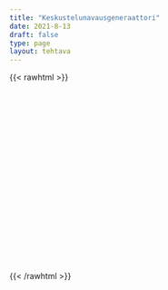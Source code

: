 ```yaml
---
title: "Keskustelunavausgeneraattori"
date: 2021-8-13
draft: false
type: page
layout: tehtava
---
```


{{< rawhtml >}}
<div id="cardArea"></div>
<div id="buttonArea" class="grid grid-cols-1"></div>

<script>
$(document).ready(function() {

  var currentQuestion = 0;
  var qbank = [
["What's your favorite movie and why do you like it?"],
["If you could travel anywhere in the world, where would you go?"],
["What is your dream job and why?"],
["Do you prefer reading books or watching movies? Why?"],
["What is your favorite season and what do you like to do during that time?"],
["If you could have any superpower, what would it be?"],
["What is your favorite hobby and how did you get into it?"],
["Who is someone you look up to and why?"],
["What is the best vacation you’ve ever had?"],
["Do you prefer cats or dogs? Why?"],
["What’s your favorite food and how often do you eat it?"],
["If you could meet any historical figure, who would it be and why?"],
["What’s your favorite holiday and how do you celebrate it?"],
["If you could live in any time period, which one would you choose?"],
["Do you prefer the city or the countryside? Why?"],
["What’s the best gift you’ve ever received?"],
["What’s something you’ve always wanted to learn?"],
["Do you have any hidden talents? What are they?"],
["What’s your favorite way to relax after a long day?"],
["If you could be any animal, which one would you be and why?"],
["What’s the most interesting place you’ve visited?"],
["What’s your favorite song or music genre?"],
["If you could change one thing about the world, what would it be?"],
["What’s your favorite thing to do on the weekend?"],
["If you had a time machine, would you go to the past or the future?"],
["What’s the most memorable book you’ve read?"],
["What’s your favorite childhood memory?"],
["Do you enjoy playing video games? Which ones?"],
["If you could have dinner with anyone, dead or alive, who would it be?"],
["What’s your favorite way to spend a rainy day?"],
["Do you prefer sweet or savory snacks?"],
["What’s the most unusual food you’ve ever tried?"],
["What’s your favorite type of weather?"],
["Do you like surprises? Why or why not?"],
["What’s something that always makes you laugh?"],
["What’s the best advice you’ve ever received?"],
["Do you like to plan things out or be spontaneous?"],
["What’s a skill you’d like to develop?"],
["What’s your favorite family tradition?"],
["If you won the lottery, what would you do with the money?"],
["What is the most adventurous thing you’ve ever done?"],
["Do you prefer mornings or evenings? Why?"],
["What’s your favorite way to stay active?"],
["If you could learn any language, which one would you choose and why?"],
["What’s your favorite way to celebrate your birthday?"],
["Do you have a favorite quote or saying? What is it?"],
["What’s something you’re really proud of?"],
["If you could instantly become an expert in something, what would it be?"],
["What’s your favorite TV show or series?"],
["Do you prefer the beach or the mountains?"],
["What’s your favorite thing about your hometown?"],
["If you could create a new holiday, what would it be and how would people celebrate it?"],
["What’s your favorite thing to do with your friends?"],
["What’s the best concert you’ve ever been to?"],
["Do you prefer to cook at home or eat out?"],
["What’s your favorite sport to watch or play?"],
["If you could have any job for a day, what would it be?"],
["What’s something that you find really interesting or fascinating?"],
["Do you like to make plans in advance or do things last minute?"],
["What’s your favorite app or website?"],
["What’s the coolest gadget or piece of technology you own?"],
["If you could redesign your school, what changes would you make?"],
["What’s your favorite type of art or creative activity?"],
["Do you prefer summer or winter activities?"],
["What’s the most important lesson you’ve learned so far?"],
["What’s your favorite thing to do when you have free time?"],
["If you could swap lives with someone for a week, who would it be?"],
["What’s the best book you’ve ever read?"],
["Do you like to plan for the future or live in the moment?"],
["What’s your favorite type of clothing or fashion style?"],
["If you could only eat one type of food for a month, what would it be?"],
["What’s your favorite way to spend time outdoors?"],
["Do you enjoy puzzles or brain games?"],
["What’s your favorite thing to do on a rainy day?"],
["If you could have a conversation with any fictional character, who would it be?"],
["What’s the best thing about being a student?"],
["Do you like to listen to music while you work or study?"],
["What’s your favorite holiday tradition?"],
["What’s something you’re curious about and would like to learn more about?"],
["Do you prefer working in a team or alone?"],
["What’s your favorite ice cream flavor?"],
["If you could live in any fictional world, which one would you choose?"],
["What’s your favorite memory from elementary school?"],
["Do you prefer board games or card games?"],
["What’s the best piece of advice you’ve ever given to someone else?"],
["What’s your favorite type of movie: comedy, drama, action, or horror?"],
["Do you have any phobias or things that scare you?"],
["What’s your favorite type of weather and why?"],
["Do you like to follow trends or set your own style?"],
["What’s your favorite type of exercise or workout?"],
["If you could host a talk show, who would be your first guest?"],
["What’s your favorite holiday destination?"],
["Do you prefer writing by hand or typing on a computer?"],
["What’s your favorite way to stay healthy?"],
["Do you have any unusual collections or hobbies?"],
["What’s your favorite thing about weekends?"],
["What’s the most important quality in a friend?"],
["What’s your favorite way to unwind and relax?"],
["What’s your favorite kind of dessert?"],
["If you could change one thing about your school, what would it be?"],
["What’s your favorite subject in school and why?"],
["Do you prefer to stay up late or wake up early?"],
["What’s your favorite game to play?"],
["If you could be any fictional character for a day, who would you be?"],
["What’s something you’re passionate about?"],
["Do you prefer spending time indoors or outdoors?"],
["What’s your favorite animal and why?"],
["If you could invent something, what would it be?"],
["What’s the most important thing you’ve learned from a teacher?"],
["Do you prefer tea or coffee?"],
["What’s your favorite type of clothing to wear?"],
["If you could go on a road trip with anyone, who would it be?"],
["What’s your favorite thing to do during the holidays?"],
["Do you enjoy doing crafts or DIY projects?"],
["What’s your favorite type of music to dance to?"],
["If you could have any animal as a pet, what would it be?"],
["What’s your favorite way to stay in touch with friends?"],
["Do you prefer shopping online or in-store?"],
["What’s something you’d like to try but haven’t yet?"],
["If you could change one thing about yourself, what would it be?"],
["What’s your favorite outdoor activity?"],
["Do you like to watch the news? Why or why not?"],
["What’s your favorite childhood book?"],
["If you could make a movie, what would it be about?"],
["What’s your favorite type of fruit?"],
["Do you prefer winter or summer holidays?"],
["What’s the best meal you’ve ever had?"],
["Do you like to follow a routine or mix things up?"],
["What’s your favorite thing to do at the beach?"],
["If you could visit any planet, which one would you choose?"],
["What’s your favorite app on your phone?"],
["Do you enjoy cooking or baking?"],
["What’s something you’re really good at?"],
["If you could speak to your future self, what would you ask?"],
["What’s your favorite way to spend a day off?"],
["Do you prefer watching movies at home or in the theater?"],
["What’s your favorite thing about your best friend?"],
["If you could create your own business, what would it be?"],
["What’s the most challenging thing you’ve ever done?"],
["Do you like trying new foods?"],
["What’s your favorite way to stay fit?"],
["If you could go back in time, what advice would you give to your younger self?"],
["What’s your favorite snack?"],
["Do you enjoy playing sports? Which ones?"],
["What’s your favorite type of flower?"],
["If you could design your perfect home, what would it look like?"],
["What’s the best compliment you’ve ever received?"],
["Do you like to watch documentaries? Why or why not?"],
["What’s your favorite type of weather and why?"],
["If you could meet any celebrity, who would it be?"],
["What’s your favorite way to express yourself creatively?"],
["Do you prefer books or e-books?"],
["What’s your favorite way to celebrate special occasions?"],
["If you could change one thing about your community, what would it be?"],
["What’s your favorite season and why?"],
["Do you enjoy visiting museums or galleries?"],
["What’s your favorite thing about nature?"],
["If you could have any job in the world, what would it be?"],
["What’s your favorite type of movie plot or genre?"],
["Do you prefer big cities or small towns?"],
["What’s your favorite thing to do on a lazy day?"],
["If you could write a book, what would it be about?"],
["What’s your favorite type of pie?"],
["Do you enjoy listening to podcasts? What are your favorites?"],
["What’s your favorite family recipe?"],
["If you could visit any fictional place, where would you go?"],
["What’s the most beautiful place you’ve ever seen?"],
["Do you prefer taking photos or videos?"],
["What’s your favorite way to learn something new?"],
["If you could make one wish, what would it be?"],
["What’s your favorite way to spend a Saturday night?"],
["Do you like participating in school clubs or activities?"],
["What’s your favorite board game?"],
["If you could be any age for a week, what age would you choose?"],
["What’s your favorite thing about your culture?"],
["Do you prefer writing stories or essays?"],
["What’s your favorite candy or sweet treat?"],
["If you could decorate your room any way you wanted, what would it look like?"],
["What’s your favorite thing about weekends?"],
["Do you like to volunteer or help others? How do you do it?"],
["What’s the most interesting fact you know?"],
["Do you prefer sunny or rainy days?"],
["What’s the best project you’ve worked on at school?"],
["What’s your favorite type of cake?"],
["Do you enjoy gardening?"],
["What’s the most surprising thing that’s ever happened to you?"],
["If you could be a character in any book, who would you be?"],
["What’s your favorite kind of breakfast?"],
["Do you prefer watching sports or playing them?"],
["What’s your favorite time of day?"],
["If you could have any fictional creature as a pet, what would it be?"],
["What’s the best prank you’ve ever played on someone?"],
["Do you like to plan out your week or go with the flow?"],
["What’s your favorite thing to do at a park?"],
["If you could visit any country, which one would it be?"],
["What’s your favorite kind of sandwich?"],
["Do you prefer the sunrise or the sunset?"],
["What’s the most creative thing you’ve ever done?"],
["If you could be famous for one thing, what would it be?"],
["What’s your favorite type of ice cream topping?"],
["Do you like to sing in the shower?"],
["What’s the best advice you’ve ever given?"],
["What’s your favorite way to spend a Sunday afternoon?"],
["If you could create a new sport, what would it be like?"],
["What’s your favorite thing about your school?"],
["Do you like to wear accessories? What kinds?"],
["What’s your favorite thing to do with your family?"],
["If you could be any mythical creature, which one would you choose?"],
["What’s your favorite way to celebrate an achievement?"],
["Do you prefer digital or analog clocks?"],
["What’s the best thing you’ve ever built or created?"],
["If you could live in any country, which one would you choose?"],
["What’s your favorite type of cheese?"],
["Do you enjoy solving riddles or puzzles?"],
["What’s your favorite type of juice?"],
["If you could attend any event in history, which one would you choose?"],
["What’s your favorite type of salad?"],
["Do you prefer gold or silver jewelry?"],
["What’s the funniest thing that’s ever happened to you?"],
["If you could have any job in the world, what would it be?"],
["What’s your favorite type of soup?"],
["Do you like to dance? What’s your favorite style?"],
["What’s your favorite kind of cookie?"],
["If you could redesign the school uniform, what would it look like?"],
["What’s your favorite way to cool down on a hot day?"],
["Do you like to play card games? Which ones?"],
["What’s the best thing about your favorite season?"],
["If you could be a professional athlete, what sport would you play?"],
["What’s your favorite pizza topping?"],
["Do you enjoy playing musical instruments? Which ones?"],
["What’s your favorite thing to do at a fair or amusement park?"],
["If you could create a new flavor of ice cream, what would it be?"],
["What’s your favorite way to spend time with your grandparents?"],
["Do you prefer hot or cold drinks?"],
["What’s the most difficult thing you’ve ever learned to do?"],
["If you could have a conversation with your future self, what would you ask?"],
["What’s your favorite type of pasta?"],
["Do you like to follow fashion trends or set your own style?"],
["What’s your favorite thing about nature?"],
["If you could learn to do anything, what would it be?"],
["What’s your favorite type of muffin?"],
["Do you prefer staying in hotels or camping?"],
["What’s the most interesting dream you’ve ever had?"],
["If you could change one thing about your daily routine, what would it be?"],
["What’s your favorite way to stay motivated?"],
["Do you prefer spicy or mild food?"],
["What’s your favorite type of candy?"],
["If you could have any job in the future, what would it be?"],
["What’s your favorite way to spend a long weekend?"],
["Do you like to watch movies more than once?"],
["What’s your favorite thing about school breaks?"],
["If you could have any piece of technology, what would it be?"],
["What’s your favorite way to help others?"],
["Do you prefer classical music or modern music?"],
["What’s your favorite type of tree?"],
["If you could live in any era, which one would you choose?"],
["What’s your favorite kind of sushi?"],
["Do you enjoy doing puzzles?"],
["What’s the best gift you’ve ever given someone?"],
["If you could change one thing about your home, what would it be?"],
["What’s your favorite type of sandwich?"],
["Do you like to keep a journal or diary?"],
["What’s the best book you’ve read recently?"],
["If you could meet any historical figure, who would it be?"],
["What’s your favorite thing to do on a rainy day?"],
["Do you prefer salty or sweet snacks?"],
["What’s the most exciting thing you’ve ever done?"],
["If you could speak any language fluently, which one would you choose?"],
["What’s your favorite type of breakfast cereal?"],
["Do you enjoy drawing or painting?"],
["What’s the best advice you’ve ever received?"],
["If you could live anywhere, where would it be?"],
["What’s your favorite kind of candy bar?"],
["Do you like to go to the movies or watch at home?"],
["What’s your favorite way to spend a holiday?"],
["If you could play any instrument, what would it be?"],
["What’s your favorite type of cookie?"],
["Do you prefer reading fiction or non-fiction?"],
["What’s the most beautiful place you’ve ever visited?"],
["If you could invent something, what would it be?"],
["What’s your favorite type of flower?"],
["Do you enjoy baking?"],
["What’s your favorite thing to do with your friends?"],
["If you could change one thing about the world, what would it be?"],
["What’s your favorite type of sandwich filling?"],
["Do you prefer action movies or comedies?"],
["What’s the most challenging part of your day?"],
["If you could learn any skill instantly, what would it be?"],
["What’s your favorite kind of pie?"],
["Do you like to go for walks or runs?"],
["What’s your favorite way to relax?"],
["If you could have a superpower, what would it be?"],
["What’s your favorite type of cake?"],
["Do you prefer cats or dogs?"],
["What’s the most interesting thing you’ve ever learned?"],
["If you could meet any fictional character, who would it be?"],
["What’s your favorite type of pizza?"],
["Do you enjoy cooking?"],
["What’s the best part of your day?"],
["If you could visit any place in the world, where would it be?"],
["What’s your favorite holiday and why?"],
["Do you prefer texting or talking on the phone?"],
["What’s the best way to spend a snow day?"],
["If you could learn a new skill overnight, what would it be?"],
["What’s your favorite type of vacation?"],
["Do you enjoy attending live events, like concerts or sports games?"],
["What’s your favorite way to get around: bike, car, bus, train, or walking?"],
["If you could have any job for a week, what would it be?"],
["What’s the most beautiful building you’ve ever seen?"],
["Do you like to follow a strict schedule or be more flexible?"],
["What’s your favorite thing to do in your free time?"],
["If you could visit any city in the world, which one would you choose?"],
["What’s your favorite childhood cartoon?"],
["Do you prefer mornings or nights?"],
["What’s your favorite kind of fruit juice?"],
["If you could change your name, what would you choose?"],
["What’s your favorite kind of bread?"],
["Do you enjoy photography?"],
["What’s the most interesting museum you’ve visited?"],
["If you could be any age forever, what age would you choose?"],
["What’s your favorite board game?"],
["Do you prefer shopping for clothes or electronics?"],
["What’s your favorite memory with your friends?"],
["If you could visit any fictional place, where would you go?"],
["What’s your favorite type of soup?"],
["Do you enjoy watching the stars at night?"],
["What’s the most interesting documentary you’ve seen?"],
["If you could have any job, what would it be?"],
["What’s your favorite thing to do at a fair or festival?"],
["Do you prefer sunny or rainy days?"],
["What’s your favorite kind of pizza topping?"],
["If you could live in any book’s world, which one would you choose?"],
["What’s your favorite thing to do on a rainy day?"],
["Do you like to play video games?"],
["What’s your favorite type of pasta?"],
["If you could instantly learn any language, which one would it be?"],
["What’s your favorite outdoor activity?"],
["Do you prefer cats or dogs?"],
["What’s the best gift you’ve ever received?"],
["If you could travel back in time, which era would you visit?"],
["What’s your favorite type of ice cream?"],
["Do you like to watch documentaries?"],
["What’s your favorite way to relax?"],
["If you could meet any celebrity, who would it be?"],
["What’s your favorite way to spend a weekend?"],
["Do you enjoy cooking or baking more?"],
["What’s your favorite sport to watch?"],
["If you could live in any city, which one would it be?"],
["What’s your favorite type of music?"],
["Do you prefer spending time indoors or outdoors?"],
["What’s the best vacation you’ve ever had?"],
["If you could be any animal, which one would you choose?"],
["What’s your favorite thing to do with your family?"],
["Do you like to go hiking?"],
["What’s your favorite kind of candy?"],
["If you could learn any instrument, which one would it be?"],
["What’s your favorite way to exercise?"],
["Do you enjoy reading?"],
["What’s the most beautiful place you’ve visited?"],
["If you could change one thing about the world, what would it be?"],
["What’s your favorite holiday tradition?"],
["Do you like to plan things out or be spontaneous?"],
["What’s your favorite childhood memory?"],
["If you could be a character in any movie, who would you be?"],
["What’s your favorite type of weather?"],
["Do you prefer hot or cold beverages?"],
["What’s the most fun project you’ve worked on at school?"],
["If you could visit any country, which one would you choose?"],
["What’s your favorite type of food?"],
["Do you enjoy swimming?"],
["What’s the best movie you’ve seen recently?"],
["If you could have any superpower, what would it be?"],
["What’s your favorite way to spend a day off?"],
["Do you like to play sports?"],
["What’s your favorite dessert?"],
["If you could live anywhere in the world, where would it be?"],
["What’s your favorite holiday?"],
["Do you enjoy drawing or painting?"],
["What’s the best book you’ve read recently?"],
["If you could meet any historical figure, who would it be?"],
["What’s your favorite way to spend time with friends?"],
["Do you prefer listening to music or watching TV?"],
["What’s the most exciting thing you’ve done this year?"],
["If you could be famous for one thing, what would it be?"],
["What’s your favorite way to stay active?"],
["Do you enjoy going to museums?"],
["What’s your favorite type of fruit?"],
["If you could travel anywhere, where would you go?"],
["What’s your favorite snack?"],
["Do you like to spend time in nature?"],
["What’s the best advice you’ve ever received?"],
["If you could have any job, what would it be?"],
["What’s your favorite type of flower?"],
["Do you prefer morning or evening?"],
["What’s the most interesting thing you’ve learned in school?"],
["If you could visit any planet, which one would you choose?"],
["What’s your favorite type of cereal?"],
["Do you enjoy cooking?"],
["What’s the most beautiful place you’ve ever seen?"],
["If you could change one thing about your school, what would it be?"],
["What’s your favorite thing to do on the weekends?"],
["Do you like to listen to podcasts?"],
["What’s your favorite way to relax after a long day?"],
["If you could be any character in a book, who would you be?"],
["What’s your favorite type of movie?"],
["Do you prefer cats or dogs?"],
["What’s the best meal you’ve ever had?"],
["If you could learn any language, which one would it be?"],
["What’s your favorite type of clothing?"],
["Do you enjoy playing video games?"],
["What’s your favorite way to stay active?"],
["If you could visit any historical site, which one would you choose?"],
["What’s your favorite type of ice cream?"],
["Do you like to watch sports?"],
["What’s your favorite way to spend a rainy day?"],
["If you could have any job for a day, what would it be?"],
["What’s your favorite type of music?"],
["Do you prefer summer or winter?"],
["What’s the most interesting place you’ve visited?"],
["If you could meet any celebrity, who would it be?"],
["What’s your favorite way to spend time with family?"],
["Do you enjoy going to the beach?"],
["What’s the best gift you’ve ever received?"],
["If you could visit any country, which one would you choose?"],
["What’s your favorite type of weather?"],
["Do you like to spend time indoors or outdoors?"],
["What’s your favorite holiday tradition?"],
["If you could have any superpower, what would it be?"],
["What’s your favorite way to celebrate your birthday?"],
["Do you enjoy baking?"],
["What’s your favorite type of cake?"],
["If you could live in any city, which one would it be?"],
["What’s your favorite way to spend a summer day?"],
["Do you like to read books?"],
["What’s your favorite childhood memory?"],
["If you could visit any place, where would it be?"],
["What’s your favorite type of movie?"],
["Do you enjoy going to the theater?"],
["What’s the best vacation you’ve ever had?"],
["If you could learn any skill, what would it be?"],
["What’s your favorite way to spend a weekend?"],
["Do you like to play sports?"],
["What’s your favorite way to relax?"],
["If you could be any animal, which one would you choose?"],
["What’s your favorite type of music?"],
["Do you enjoy going to concerts?"],
["What’s your favorite type of cuisine?"],
["If you could visit any national park, which one would you choose?"],
["What’s your favorite thing to do during summer break?"],
["Do you prefer hot or cold weather?"],
["What’s the most adventurous thing you’ve ever done?"],
["If you could have dinner with any historical figure, who would it be?"],
["What’s your favorite type of dance?"],
["Do you like to watch animated movies?"],
["What’s your favorite way to spend a winter day?"],
["If you could be any character in a movie, who would you be?"],
["What’s your favorite holiday dish?"],
["Do you prefer reading books or watching movies?"],
["What’s your favorite type of tea?"],
["If you could learn any sport, which one would it be?"],
["What’s your favorite way to spend time with your siblings?"],
["Do you enjoy attending festivals?"],
["What’s the most memorable event you’ve ever attended?"],
["If you could have any job in the future, what would it be?"],
["What’s your favorite type of dessert?"],
["Do you prefer casual or formal clothing?"],
["What’s the most interesting thing you’ve ever seen?"],
["If you could visit any historical event, which one would you choose?"],
["What’s your favorite type of bread?"],
["Do you enjoy spending time at the library?"],
["What’s your favorite type of snack?"],
["If you could instantly become an expert in any subject, what would it be?"],
["What’s your favorite type of movie genre?"],
["Do you prefer taking notes by hand or on a computer?"],
["What’s the best gift you’ve ever given?"],
["If you could travel to any time period, which one would you choose?"],
["What’s your favorite thing to do at a party?"],
["Do you like to follow the news?"],
["What’s the most beautiful artwork you’ve ever seen?"],
["If you could have any piece of technology, what would it be?"],
["What’s your favorite way to spend a holiday?"],
["Do you prefer spending time alone or with others?"],
["What’s the most exciting thing that’s happened to you recently?"],
["If you could be any mythical creature, which one would you choose?"],
["What’s your favorite type of soup?"],
["Do you enjoy going to the zoo?"],
["What’s your favorite way to spend a long weekend?"],
["If you could have any talent, what would it be?"],
["What’s your favorite type of fruit?"],
["Do you prefer writing or speaking?"],
["What’s the best book you’ve ever read?"],
["If you could change one thing about yourself, what would it be?"],
["What’s your favorite way to relax after a stressful day?"],
["Do you enjoy going to the beach?"],
["What’s your favorite type of exercise?"],
["If you could live anywhere in the world, where would it be?"],
["What’s your favorite thing to do on a lazy day?"],
["Do you like to go on picnics?"],
["What’s the most interesting thing you’ve learned recently?"],
["If you could be any fictional character, who would you choose?"],
["What’s your favorite type of candy?"],
["Do you enjoy visiting historical sites?"],
["What’s your favorite type of weather?"],
["If you could learn to play any instrument, which one would it be?"],
["What’s your favorite way to spend time with your friends?"],
["Do you prefer sweet or savory snacks?"],
["What’s the most exciting trip you’ve ever taken?"],
["If you could have any job, what would it be?"],
["What’s your favorite type of movie to watch with friends?"],
["Do you enjoy playing board games?"],
["What’s the most beautiful sunset you’ve ever seen?"],
["If you could meet any author, who would it be?"],
["What’s your favorite type of flower?"],
["Do you prefer breakfast or dinner?"],
["What’s the most memorable book you’ve read?"],
["If you could travel anywhere in the world, where would you go?"],
["What’s your favorite type of cereal?"],
["Do you like to go camping?"],
["What’s the most interesting museum you’ve visited?"],
["If you could have any superpower, what would it be?"],
["What’s your favorite way to spend a sunny day?"],
["Do you enjoy watching documentaries?"],
["What’s the best advice you’ve ever given?"],
["If you could meet any musician, who would it be?"],
["What’s your favorite thing to do on a rainy day?"],
["Do you prefer books or e-books?"],
["What’s your favorite way to celebrate a special occasion?"],
["If you could live in any book’s world, which one would you choose?"],
["What’s your favorite type of juice?"],
["Do you like to follow fashion trends?"],
["What’s the most interesting place you’ve traveled to?"],
["If you could be any character in a TV show, who would you be?"],
["What’s your favorite way to spend a holiday?"],
["Do you prefer hot or cold beverages?"],
["What’s the most challenging thing you’ve ever done?"],
["If you could learn any language, which one would it be?"],
["What’s your favorite thing to do in the winter?"],
["Do you enjoy going to theme parks?"],
["What’s the most exciting event you’ve ever attended?"],
["If you could be an expert in any field, what would it be?"],
["What’s your favorite way to stay healthy?"],
["Do you prefer reading fiction or non-fiction?"],
["What’s the most beautiful thing you’ve ever seen in nature?"],
["If you could visit any place in the world, where would it be?"],
["What’s your favorite way to spend a day off?"],
["Do you enjoy listening to music?"],
["What’s the most interesting class you’ve taken?"],
["If you could have any job for a week, what would it be?"],
["Do you like to follow sports?"],

  ];

window.addEventListener('keydown', (e) => {
    if (e.keyCode === 32 && e.target === document.body) {
      e.preventDefault();
    }
  });

  document.body.onkeydown = function(event) {
    event = event || window.event;
    var keycode = event.charCode || event.keyCode;
    if (keycode === 39 && currentQuestion < qbank.length) {
    currentQuestion++;
    beginActivity();
    }
  }

for (var a=[],i=0;i<5;++i) a[i]=i;

function shufflee(array) {
  var tmp, current, top = array.length;
  if(top) while(--top) {
    current = Math.floor(Math.random() * (top + 1));
    tmp = array[current];
    array[current] = array[top];
    array[top] = tmp;
  }
  return array;
}

qbank = shufflee(qbank);

  beginActivity();
  seuraava();

 
 	function beginActivity() {
    $("#cardArea").empty();
    $("#cardArea").append('<div id="card1" class="card">' + qbank[currentQuestion] + '</div>');
    $("#card1").css("background-color", "#1F2937");
    if (currentQuestion == qbank.length) {
      $("#cardArea").empty();
      $("#buttonArea").empty();
      $("#buttonArea").append('<div id="restartButton" onClick="window.location.reload()">Aloita alusta</div>');
      $("#cardArea").append('<div id="done">Tehtävä suoritettu</div>');
    }
  }
  
  function seuraava() {
    $("#buttonArea").append('<div id="nextButton">Uusi kysymys</div>');
    $("#nextButton").on("click", function() {
      if (currentQuestion < qbank.length) {
        currentQuestion++;
        beginActivity();}
      }
   )
  }
})
</script>

<style>
   #cardArea{
    width: 95%;
    height: 300px;
    margin: auto;
    margin-top: 20px;
    position: relative;
    overflow: hidden;
   }

   .card{
    width: 100%;
    height: 300px;
    position: absolute;
    text-align: center;
    font-size: 1.3em;
    color: #efefef;
    cursor: pointer;
    padding: 1em;
    display: flex;
    justify-content: center;
    align-items: center;
   }
   
   #nextButton{
    width:40%;
    text-align: center;
    font-size: 1em;
    padding:10px;
    cursor: pointer;
    color: #efefef;
    margin: auto;
    margin-top: 1.4em;
    background-color: #1F2937;
    border: 1px solid  #000000;
    font: inherit;
   }
   
   #restartButton{
    width: 40%;
    text-align: center;
    font-size: 1em;
    padding: 10px;
    cursor: pointer;
    color: #efefef;
    margin: auto;
    background-color: #1F2937;
    border: 1px solid  #000000;
    font: inherit;
   }

  div#done {
    width: 100%;
    height: 300px;
    position: absolute;
    text-align: center;
    font-size: 1.3em;
    color: black;
    cursor: pointer;
    padding: 1em;
    background-color: white;
    display: flex;
    justify-content: center;
    align-items: center;
  }

   #hello{
    background: url(/img/kansikuvat/kurssivalikot/flashcard.jpg);
    border-radius: 0.5rem 0.5rem 0rem 0rem;
  }
  
  #hello h {
    font-size: 2.5em!important;
  }
  </style>

  {{< /rawhtml >}}
